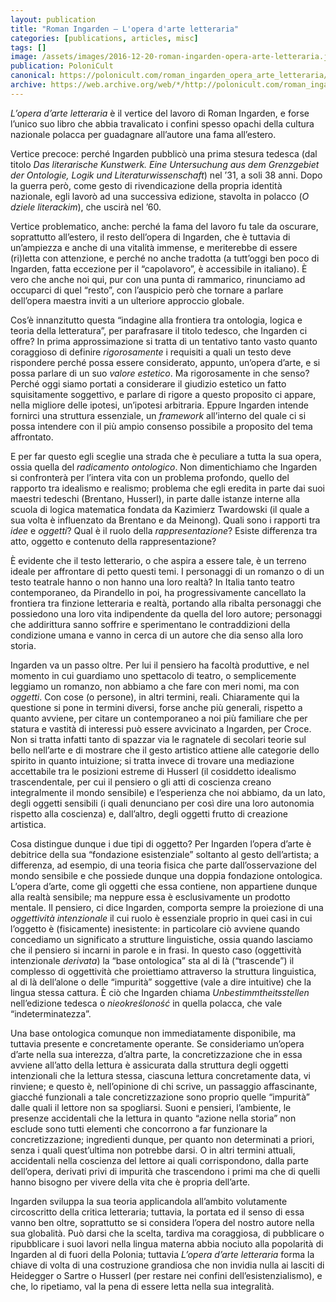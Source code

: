 ```yaml
---
layout: publication
title: "Roman Ingarden – L'opera d'arte letteraria"
categories: [publications, articles, misc]
tags: []
image: /assets/images/2016-12-20-roman-ingarden-opera-arte-letteraria.jpg
publication: PoloniCult
canonical: https://polonicult.com/roman_ingarden_opera_arte_letteraria/
archive: https://web.archive.org/web/*/http://polonicult.com/roman_ingarden_opera_arte_letteraria/
---
```


_L’opera d’arte letteraria_ è il vertice del lavoro di Roman Ingarden, e forse l’unico suo libro che abbia travalicato i confini spesso opachi della cultura nazionale polacca per guadagnare all’autore una fama all’estero.

Vertice precoce: perché Ingarden pubblicò una prima stesura tedesca (dal titolo _Das literarische Kunstwerk. Eine Untersuchung aus dem Grenzgebiet der Ontologie, Logik und Literaturwissenschaft_) nel ’31, a soli 38 anni. Dopo la guerra però, come gesto di rivendicazione della propria identità nazionale, egli lavorò ad una successiva edizione, stavolta in polacco (_O dziele literackim_), che uscirà nel ’60.

Vertice problematico, anche: perché la fama del lavoro fu tale da oscurare, soprattutto all’estero, il resto dell’opera di Ingarden, che è tuttavia di un’ampiezza e anche di una vitalità immense, e meriterebbe di essere (ri)letta con attenzione, e perché no anche tradotta (a tutt’oggi ben poco di Ingarden, fatta eccezione per il “capolavoro”, è accessibile in italiano). È vero che anche noi qui, pur con una punta di rammarico, rinunciamo ad occuparci di quel “resto”, con l’auspicio però che tornare a parlare dell’opera maestra inviti a un ulteriore approccio globale.

Cos’è innanzitutto questa “indagine alla frontiera tra ontologia, logica e teoria della letteratura”, per parafrasare il titolo tedesco, che Ingarden ci offre? In prima approssimazione si tratta di un tentativo tanto vasto quanto coraggioso di definire _rigorosamente_ i requisiti a quali un testo deve rispondere perché possa essere considerato, appunto, un’opera d’arte, e si possa parlare di un suo _valore estetico_. Ma rigorosamente in che senso? Perché oggi siamo portati a considerare il giudizio estetico un fatto squisitamente soggettivo, e parlare di rigore a questo proposito ci appare, nella migliore delle ipotesi, un’ipotesi arbitraria. Eppure Ingarden intende fornirci una struttura essenziale, un _framework_ all’interno del quale ci si possa intendere con il più ampio consenso possibile a proposito del tema affrontato.

E per far questo egli sceglie una strada che è peculiare a tutta la sua opera, ossia quella del _radicamento ontologico_. Non dimentichiamo che Ingarden si confronterà per l’intera vita con un problema profondo, quello del rapporto tra idealismo e realismo; problema che egli eredita in parte dai suoi maestri tedeschi (Brentano, Husserl), in parte dalle istanze interne alla scuola di logica matematica fondata da Kazimierz Twardowski (il quale a sua volta è influenzato da Brentano e da Meinong). Quali sono i rapporti tra _idee_ e _oggetti_? Qual è il ruolo della _rappresentazione_? Esiste differenza tra atto, oggetto e contenuto della rappresentazione?

È evidente che il testo letterario, o che aspira a essere tale, è un terreno ideale per affrontare di petto questi temi. I personaggi di un romanzo o di un testo teatrale hanno o non hanno una loro realtà? In Italia tanto teatro contemporaneo, da Pirandello in poi, ha progressivamente cancellato la frontiera tra finzione letteraria e realtà, portando alla ribalta personaggi che possiedono una loro vita indipendente da quella del loro autore; personaggi che addirittura sanno soffrire e sperimentano le contraddizioni della condizione umana e vanno in cerca di un autore che dia senso alla loro storia.

Ingarden va un passo oltre. Per lui il pensiero ha facoltà produttive, e nel momento in cui guardiamo uno spettacolo di teatro, o semplicemente leggiamo un romanzo, non abbiamo a che fare con meri nomi, ma con _oggetti_. Con cose (o persone), in altri termini, reali. Chiaramente qui la questione si pone in termini diversi, forse anche più generali, rispetto a quanto avviene, per citare un contemporaneo a noi più familiare che per statura e vastità di interessi può essere avvicinato a Ingarden, per Croce. Non si tratta infatti tanto di spazzar via le ragnatele di secolari teorie sul bello nell’arte e di mostrare che il gesto artistico attiene alle categorie dello spirito in quanto intuizione; si tratta invece di trovare una mediazione accettabile tra le posizioni estreme di Husserl (il cosiddetto idealismo trascendentale, per cui il pensiero o gli atti di coscienza creano integralmente il mondo sensibile) e l’esperienza che noi abbiamo, da un lato, degli oggetti sensibili (i quali denunciano per così dire una loro autonomia rispetto alla coscienza) e, dall’altro, degli oggetti frutto di creazione artistica.

Cosa distingue dunque i due tipi di oggetto? Per Ingarden l’opera d’arte è debitrice della sua “fondazione esistenziale” soltanto al gesto dell’artista; a differenza, ad esempio, di una teoria fisica che parte dall’osservazione del mondo sensibile e che possiede dunque una doppia fondazione ontologica. L’opera d’arte, come gli oggetti che essa contiene, non appartiene dunque alla realtà sensibile; ma neppure essa è esclusivamente un prodotto mentale. Il pensiero, ci dice Ingarden, comporta sempre la proiezione di una _oggettività intenzionale_ il cui ruolo è essenziale proprio in quei casi in cui l’oggetto è (fisicamente) inesistente: in particolare ciò avviene quando concediamo un significato a strutture linguistiche, ossia quando lasciamo che il pensiero si incarni in parole e in frasi. In questo caso (oggettività intenzionale _derivata_) la “base ontologica” sta al di là (“trascende”) il complesso di oggettività che proiettiamo attraverso la struttura linguistica, al di là dell’alone o delle “impurità” soggettive (vale a dire intuitive) che la lingua stessa cattura. È ciò che Ingarden chiama _Unbestimmtheitsstellen_ nell’edizione tedesca o _nieokreśloność_ in quella polacca, che vale “indeterminatezza”.

Una base ontologica comunque non immediatamente disponibile, ma tuttavia presente e concretamente operante. Se consideriamo un’opera d’arte nella sua interezza, d’altra parte, la concretizzazione che in essa avviene all’atto della lettura è assicurata dalla struttura degli oggetti intenzionali che la lettura stessa, ciascuna lettura concretamente data, vi rinviene; e questo è, nell’opinione di chi scrive, un passaggio affascinante, giacché funzionali a tale concretizzazione sono proprio quelle “impurità” dalle quali il lettore non sa spogliarsi. Suoni e pensieri, l’ambiente, le presenze accidentali che la lettura in quanto “azione nella storia” non esclude sono tutti elementi che concorrono a far funzionare la concretizzazione; ingredienti dunque, per quanto non determinati a priori, senza i quali quest’ultima non potrebbe darsi. O in altri termini attuali, accidentali nella coscienza del lettore ai quali corrispondono, dalla parte dell’opera, derivati privi di impurità che trascendono i primi ma che di quelli hanno bisogno per vivere della vita che è propria dell’arte.

Ingarden sviluppa la sua teoria applicandola all’ambito volutamente circoscritto della critica letteraria; tuttavia, la portata ed il senso di essa vanno ben oltre, soprattutto se si considera l’opera del nostro autore nella sua globalità. Può darsi che la scelta, tardiva ma coraggiosa, di pubblicare o ripubblicare i suoi lavori nella lingua materna abbia nociuto alla popolarità di Ingarden al di fuori della Polonia; tuttavia _L’opera d’arte letteraria_ forma la chiave di volta di una costruzione grandiosa che non invidia nulla ai lasciti di Heidegger o Sartre o Husserl (per restare nei confini dell’esistenzialismo), e che, lo ripetiamo, val la pena di essere letta nella sua integralità.
